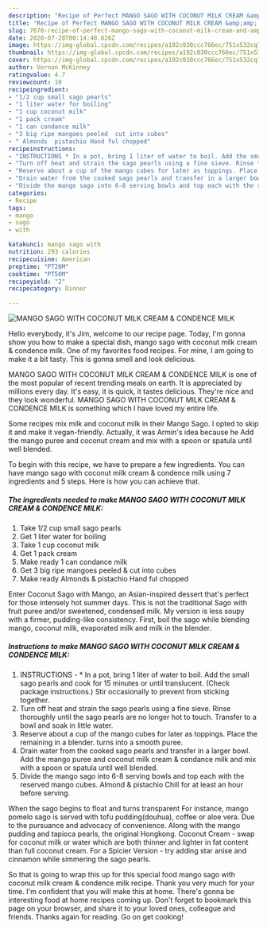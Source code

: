 ```yaml
---
description: "Recipe of Perfect MANGO SAGO WITH COCONUT MILK CREAM &amp;amp; CONDENCE MILK"
title: "Recipe of Perfect MANGO SAGO WITH COCONUT MILK CREAM &amp;amp; CONDENCE MILK"
slug: 7670-recipe-of-perfect-mango-sago-with-coconut-milk-cream-and-amp-condence-milk
date: 2020-07-28T00:14:48.626Z
image: https://img-global.cpcdn.com/recipes/a192c030ccc766ec/751x532cq70/mango-sago-with-coconut-milk-cream-condence-milk-recipe-main-photo.jpg
thumbnail: https://img-global.cpcdn.com/recipes/a192c030ccc766ec/751x532cq70/mango-sago-with-coconut-milk-cream-condence-milk-recipe-main-photo.jpg
cover: https://img-global.cpcdn.com/recipes/a192c030ccc766ec/751x532cq70/mango-sago-with-coconut-milk-cream-condence-milk-recipe-main-photo.jpg
author: Vernon McKinney
ratingvalue: 4.7
reviewcount: 10
recipeingredient:
- "1/2 cup small sago pearls"
- "1 liter water for boiling"
- "1 cup coconut milk"
- "1 pack cream"
- "1 can condance milk"
- "3 big ripe mangoes peeled  cut into cubes"
- " Almonds  pistachio Hand ful chopped"
recipeinstructions:
- "INSTRUCTIONS * In a pot, bring 1 liter of water to boil. Add the small sago pearls and cook for 15 minutes or until translucent. (Check package instructions.) Stir occasionally to prevent from sticking together."
- "Turn off heat and strain the sago pearls using a fine sieve. Rinse thoroughly until the sago pearls are no longer hot to touch. Transfer to a bowl and soak in little water."
- "Reserve about a cup of the mango cubes for later as toppings. Place the remaining in a blender. turns into a smooth puree."
- "Drain water from the cooked sago pearls and transfer in a larger bowl. Add the mango puree and coconut milk cream &amp; condance milk and mix with a spoon or spatula until well blended."
- "Divide the mango sago into 6-8 serving bowls and top each with the reserved mango cubes. Almond &amp; pistachio Chill for at least an hour before serving."
categories:
- Recipe
tags:
- mango
- sago
- with

katakunci: mango sago with 
nutrition: 293 calories
recipecuisine: American
preptime: "PT20M"
cooktime: "PT50M"
recipeyield: "2"
recipecategory: Dinner

---
```



![MANGO SAGO WITH COCONUT MILK CREAM &amp; CONDENCE MILK](https://img-global.cpcdn.com/recipes/a192c030ccc766ec/751x532cq70/mango-sago-with-coconut-milk-cream-condence-milk-recipe-main-photo.jpg)

Hello everybody, it's Jim, welcome to our recipe page. Today, I'm gonna show you how to make a special dish, mango sago with coconut milk cream &amp; condence milk. One of my favorites food recipes. For mine, I am going to make it a bit tasty. This is gonna smell and look delicious.

MANGO SAGO WITH COCONUT MILK CREAM &amp; CONDENCE MILK is one of the most popular of recent trending meals on earth. It is appreciated by millions every day. It's easy, it is quick, it tastes delicious. They're nice and they look wonderful. MANGO SAGO WITH COCONUT MILK CREAM &amp; CONDENCE MILK is something which I have loved my entire life.

Some recipes mix milk and coconut milk in their Mango Sago. I opted to skip it and make it vegan-friendly. Actually, it was Armin&#39;s idea because he Add the mango puree and coconut cream and mix with a spoon or spatula until well blended.


To begin with this recipe, we have to prepare a few ingredients. You can have mango sago with coconut milk cream &amp; condence milk using 7 ingredients and 5 steps. Here is how you can achieve that.

<!--inarticleads1-->

##### The ingredients needed to make MANGO SAGO WITH COCONUT MILK CREAM &amp; CONDENCE MILK:

1. Take 1/2 cup small sago pearls
1. Get 1 liter water for boiling
1. Take 1 cup coconut milk
1. Get 1 pack cream
1. Make ready 1 can condance milk
1. Get 3 big ripe mangoes peeled &amp; cut into cubes
1. Make ready  Almonds &amp; pistachio Hand ful chopped


Enter Coconut Sago with Mango, an Asian-inspired dessert that&#39;s perfect for those intensely hot summer days. This is not the traditional Sago with fruit puree and/or sweetened, condensed milk. My version is less soupy with a firmer, pudding-like consistency. First, boil the sago while blending mango, coconut milk, evaporated milk and milk in the blender. 

<!--inarticleads2-->

##### Instructions to make MANGO SAGO WITH COCONUT MILK CREAM &amp; CONDENCE MILK:

1. INSTRUCTIONS - * In a pot, bring 1 liter of water to boil. Add the small sago pearls and cook for 15 minutes or until translucent. (Check package instructions.) Stir occasionally to prevent from sticking together.
1. Turn off heat and strain the sago pearls using a fine sieve. Rinse thoroughly until the sago pearls are no longer hot to touch. Transfer to a bowl and soak in little water.
1. Reserve about a cup of the mango cubes for later as toppings. Place the remaining in a blender. turns into a smooth puree.
1. Drain water from the cooked sago pearls and transfer in a larger bowl. Add the mango puree and coconut milk cream &amp; condance milk and mix with a spoon or spatula until well blended.
1. Divide the mango sago into 6-8 serving bowls and top each with the reserved mango cubes. Almond &amp; pistachio Chill for at least an hour before serving.


When the sago begins to float and turns transparent For instance, mango pomelo sago is served with tofu pudding(douhua), coffee or aloe vera. Due to the pursuance and advocacy of convenience. Along with the mango pudding and tapioca pearls, the original Hongkong. Coconut Cream - swap for coconut milk or water which are both thinner and lighter in fat content than full coconut cream. For a Spicier Version - try adding star anise and cinnamon while simmering the sago pearls. 

So that is going to wrap this up for this special food mango sago with coconut milk cream &amp; condence milk recipe. Thank you very much for your time. I'm confident that you will make this at home. There's gonna be interesting food at home recipes coming up. Don't forget to bookmark this page on your browser, and share it to your loved ones, colleague and friends. Thanks again for reading. Go on get cooking!
